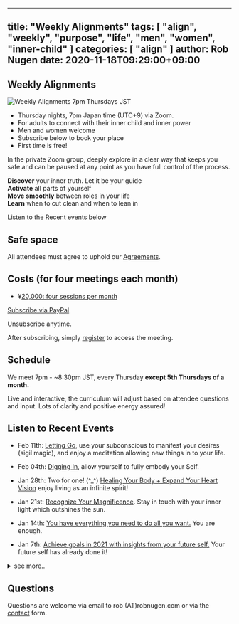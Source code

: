 
---
title: "Weekly Alignments"
tags: [ "align", "weekly", "purpose", "life", "men", "women", "inner-child" ]
categories: [ "align" ]
author: Rob Nugen
date: 2020-11-18T09:29:00+09:00
---

## Weekly Alignments ##

<img
src="//b.robnugen.com/blog/2020/2020_nov_23_weekly_alignments_title.jpg"
alt="Weekly Alignments 7pm Thursdays JST"
class="title" />

* Thursday nights, 7pm Japan time (UTC+9) via Zoom.
* For adults to connect with their inner child and inner power
* Men and women welcome
* Subscribe below to book your place
* First time is free!

In the private Zoom group, deeply explore in a clear way that keeps
you safe and can be paused at any point as you have full control of
the process.

**Discover** your inner truth. Let it be your guide
<br>**Activate** all parts of yourself
<br>**Move smoothly** between roles in your life
<br>**Learn** when to cut clean and when to lean in

Listen to the Recent events below


## Safe space ##

All attendees must agree to uphold our [Agreements](agreements).

## Costs (for four meetings each month) ##

* ¥[20,000: four sessions per month](https://py.pl/1QdAcu)

[Subscribe via PayPal](https://py.pl/1QdAcu)

Unsubscribe anytime.

After subscribing, simply [register](registration/) to access the meeting.

## Schedule ##

We meet 7pm - ~8:30pm JST, every Thursday **except 5th Thursdays of a month.**

Live and interactive, the curriculum will adjust based on attendee questions and input.  Lots of clarity and positive energy assured!


## Listen to Recent Events ##

* Feb 11th: [Letting Go](/blog/2021/02/11/weekly-alignment-letting-go/), use your subconscious to manifest your desires (sigil magic), and enjoy a meditation allowing new things in to your life.

* Feb 04th: [Digging In](/blog/2021/02/04/weekly-alignment-digging-in/), allow yourself to fully embody your Self.

* Jan 28th: Two for one!  (^_^) [Healing Your Body + Expand Your Heart Vision](/blog/2021/01/28/weekly-alignment-healing-your-body-and-expand-heart-vision/) enjoy living as an infinite spirit!

* Jan 21st: [Recognize Your Magnificence](/blog/2021/01/21/weekly-alignment-recognize-your-magnificence/).  Stay in touch with your inner light which outshines the sun.

* Jan 14th: [You have everything you need to do all you want.](/blog/2021/01/14/weekly-alignment-you-are-enough/)  You are enough.

* Jan 7th: [Achieve goals in 2021 with insights from your future self.](/blog/2021/01/07/weekly-alignment-receiving-insight-from-our-future-self/)  Your future self has already done it!

<details>
<summary>see more..</summary>

* 2020 Dec 24th: [What parts of ourselves can we release as we go into 2021?](/events/2020/12/24weekly-alignment-release-old-energy-from-2020/)  What
  will we have to give up?  What can we gain?

* 2020 Dec 17th: [Listening to our Self in realtime](/blog/2020/12/17/weekly-alignment-listening-to-our-self-in-realtime/).  How do we stay connected to
  higher self voice when things are going awry?

* 2020 Dec 10th: [Who are we without our past self or future self?](/blog/2020/12/10/weekly-alignment-who-are-we-outside-of-time/)  What opportunities
    does this awareness offer?

* 2020 Dec 3rd: [Discover Your Super Power](/blog/2020/12/04/weekly-alignments-discover-your-super-power/).  What innate power do you have without even knowing it?

* 2020 Nov 26th: [Interactive look at life from outside of Time](/blog/2020/11/26/weekly-alignment-discovering-our-deepest-desire/).  We will move in and
    out of different locations in our (life)time-space continuum.  [Find your deepest desire](/blog/2020/11/26/weekly-alignment-discovering-our-deepest-desire/)

* 2020 Nov 19th: [Regain Control of Your Life](/blog/2020/11/19/livestream-replay-regain-control-of-your-life/)
    Discover patterns from the highest possible perspective. Experience
    life outside of time itself. Learn who you are within time.

* 2020 Nov 12th: [Finding Your Life Purpose](/blog/2020/11/12/finding-your-life-purpose-video-replay/)
  Discover how unmet needs saps your energy.  Find what brings your
  inner power back into your life!

* 2020 Nov 5th: [Healing Your Inner Child](/blog/2020/11/02/healing-inner-child-free-online-workshop/)
  Understand your inner child. Meet your inner child and discover
  what they need. Learn 3 simple steps to recovering your inner
  power.

</details>

## Questions ##

Questions are welcome via email to rob (A<span>T</span>)robnugen.com or via the
[contact](/contact/) form.
